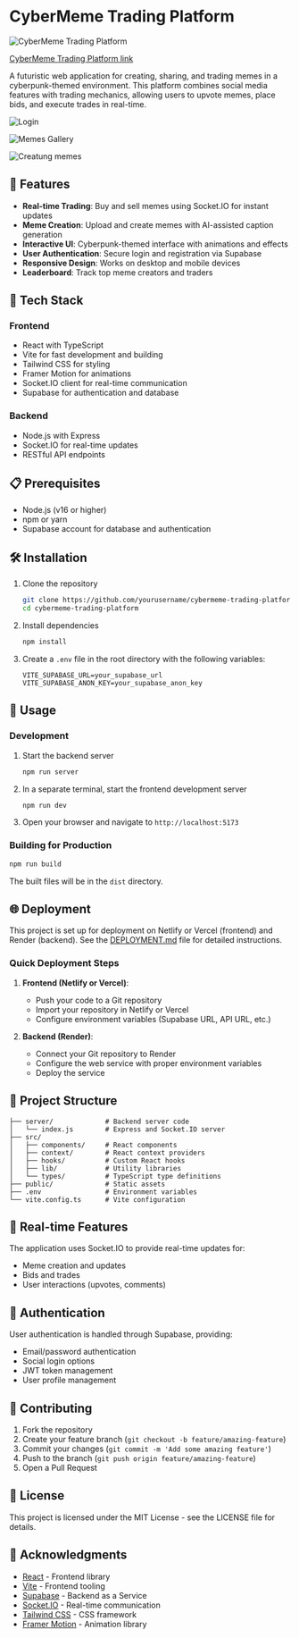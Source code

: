 # CyberMeme Trading Platform

![CyberMeme Trading Platform](https://img.shields.io/badge/CyberMeme-Trading%20Platform-00FFFF?style=for-the-badge&logo=react)

[CyberMeme Trading Platform link](https://stellar-raindrop-690ca3.netlify.app/)

A futuristic web application for creating, sharing, and trading memes in a cyberpunk-themed environment. This platform combines social media features with trading mechanics, allowing users to upvote memes, place bids, and execute trades in real-time.

![Login](login_meme.JPG)

![Memes Gallery](gallery_meme.JPG)

![Creatung memes](create_meme.JPG)

## 🚀 Features

- **Real-time Trading**: Buy and sell memes using Socket.IO for instant updates
- **Meme Creation**: Upload and create memes with AI-assisted caption generation
- **Interactive UI**: Cyberpunk-themed interface with animations and effects
- **User Authentication**: Secure login and registration via Supabase
- **Responsive Design**: Works on desktop and mobile devices
- **Leaderboard**: Track top meme creators and traders

## 🔧 Tech Stack

### Frontend
- React with TypeScript
- Vite for fast development and building
- Tailwind CSS for styling
- Framer Motion for animations
- Socket.IO client for real-time communication
- Supabase for authentication and database

### Backend
- Node.js with Express
- Socket.IO for real-time updates
- RESTful API endpoints

## 📋 Prerequisites

- Node.js (v16 or higher)
- npm or yarn
- Supabase account for database and authentication

## 🛠️ Installation

1. Clone the repository
   ```bash
   git clone https://github.com/yourusername/cybermeme-trading-platform.git
   cd cybermeme-trading-platform
   ```

2. Install dependencies
   ```bash
   npm install
   ```

3. Create a `.env` file in the root directory with the following variables:
   ```
   VITE_SUPABASE_URL=your_supabase_url
   VITE_SUPABASE_ANON_KEY=your_supabase_anon_key
   ```

## 🚀 Usage

### Development

1. Start the backend server
   ```bash
   npm run server
   ```

2. In a separate terminal, start the frontend development server
   ```bash
   npm run dev
   ```

3. Open your browser and navigate to `http://localhost:5173`

### Building for Production

```bash
npm run build
```

The built files will be in the `dist` directory.

## 🌐 Deployment

This project is set up for deployment on Netlify or Vercel (frontend) and Render (backend). See the [DEPLOYMENT.md](./DEPLOYMENT.md) file for detailed instructions.

### Quick Deployment Steps

1. **Frontend (Netlify or Vercel)**:
   - Push your code to a Git repository
   - Import your repository in Netlify or Vercel
   - Configure environment variables (Supabase URL, API URL, etc.)

2. **Backend (Render)**:
   - Connect your Git repository to Render
   - Configure the web service with proper environment variables
   - Deploy the service

## 🧩 Project Structure

```
├── server/             # Backend server code
│   └── index.js        # Express and Socket.IO server
├── src/
│   ├── components/     # React components
│   ├── context/        # React context providers
│   ├── hooks/          # Custom React hooks
│   ├── lib/            # Utility libraries
│   └── types/          # TypeScript type definitions
├── public/             # Static assets
├── .env                # Environment variables
└── vite.config.ts      # Vite configuration
```

## 🔄 Real-time Features

The application uses Socket.IO to provide real-time updates for:

- Meme creation and updates
- Bids and trades
- User interactions (upvotes, comments)

## 🔐 Authentication

User authentication is handled through Supabase, providing:

- Email/password authentication
- Social login options
- JWT token management
- User profile management

## 🤝 Contributing

1. Fork the repository
2. Create your feature branch (`git checkout -b feature/amazing-feature`)
3. Commit your changes (`git commit -m 'Add some amazing feature'`)
4. Push to the branch (`git push origin feature/amazing-feature`)
5. Open a Pull Request

## 📄 License

This project is licensed under the MIT License - see the LICENSE file for details.

## 🙏 Acknowledgments

- [React](https://reactjs.org/) - Frontend library
- [Vite](https://vitejs.dev/) - Frontend tooling
- [Supabase](https://supabase.io/) - Backend as a Service
- [Socket.IO](https://socket.io/) - Real-time communication
- [Tailwind CSS](https://tailwindcss.com/) - CSS framework
- [Framer Motion](https://www.framer.com/motion/) - Animation library
